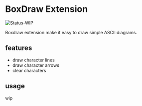 # BoxDraw Extension

![Status-WIP](https://img.shields.io/badge/Status-WIP-orange)

Boxdraw extension make it easy to draw simple ASCII diagrams.

## features

- draw character lines
- draw character arrows
- clear characters

## usage

wip


